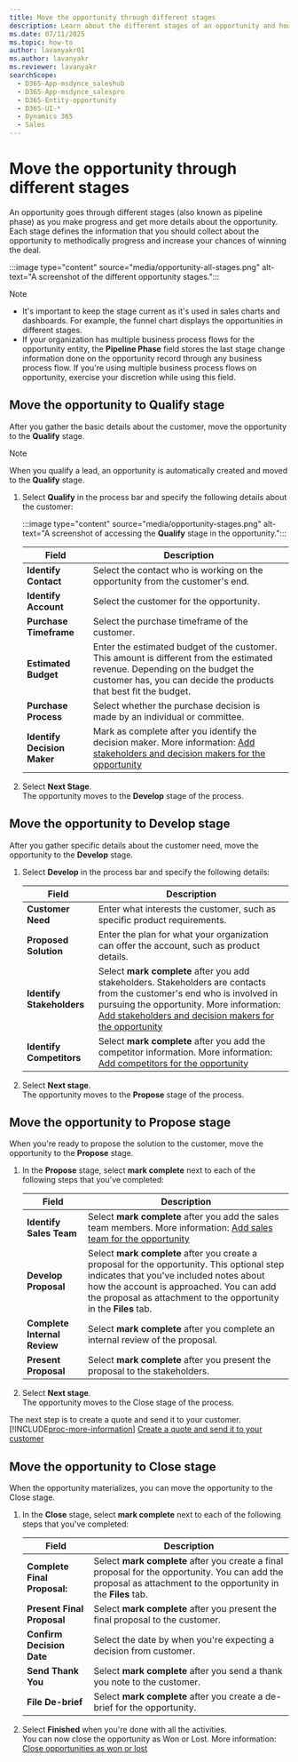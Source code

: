 ```yaml
---
title: Move the opportunity through different stages
description: Learn about the different stages of an opportunity and how to move the opportunity through the stages.
ms.date: 07/11/2025
ms.topic: how-to
author: lavanyakr01
ms.author: lavanyakr
ms.reviewer: lavanyakr
searchScope: 
  - D365-App-msdynce_saleshub
  - D365-App-msdynce_salespro
  - D365-Entity-opportunity
  - D365-UI-*
  - Dynamics 365
  - Sales
---
```


# Move the opportunity through different stages

An opportunity goes through different stages (also known as pipeline phase) as you make progress and get more details about the opportunity. Each stage defines the information that you should collect about the opportunity to methodically progress and increase your chances of winning the deal. 

:::image type="content" source="media/opportunity-all-stages.png" alt-text="A screenshot of the different opportunity stages.":::

> [!NOTE]
>- It's important to keep the stage current as it's used in sales charts and dashboards. For example, the funnel chart displays the opportunities in different stages.  
>- If your organization has multiple business process flows for the opportunity entity, the **Pipeline Phase** field stores the last stage change information done on the opportunity record through any business process flow. If you're using multiple business process flows on opportunity, exercise your discretion while using this field.

## Move the opportunity to Qualify stage

After you gather the basic details about the customer, move the opportunity to the **Qualify** stage. 

> [!NOTE]
> When you qualify a lead, an opportunity is automatically created and moved to the **Qualify** stage.

1. Select **Qualify** in the process bar and specify the following details about the customer:

    :::image type="content" source="media/opportunity-stages.png" alt-text="A screenshot of accessing the **Qualify** stage in the opportunity.":::
    
    |Field  |Description  |
    |---------|---------|
    |**Identify Contact**     |Select the contact who is working on the opportunity from the customer's end.         |
    |**Identify Account**     |Select the customer for the opportunity.         |
    |**Purchase Timeframe**     |Select the purchase timeframe of the customer.          |
    |**Estimated Budget**     |Enter the estimated budget of the customer. This amount is different from the estimated revenue. Depending on the budget the customer has, you can decide the products that best fit the budget.         |
    |**Purchase Process**     | Select whether the purchase decision is made by an individual or committee.        |
    |**Identify Decision Maker**     |Mark as complete after you identify the decision maker. More information: [Add stakeholders and decision makers for the opportunity](add-stakeholder.md#add-stakeholders-and-decision-makers-for-the-opportunity)         |
1. Select **Next Stage**.  
    The opportunity moves to the **Develop** stage of the process.

## Move the opportunity to Develop stage

After you gather specific details about the customer need, move the opportunity to the **Develop** stage.

1. Select **Develop** in the process bar and specify the following details:

    
    |Field  |Description  |
    |---------|---------|
    |**Customer Need**     |Enter what interests the customer, such as specific product requirements.         |
    |**Proposed Solution**     |Enter the plan for what your organization can offer the account, such as product details.         |
    |**Identify Stakeholders**     |Select **mark complete** after you add stakeholders. Stakeholders are contacts from the customer's end who is involved in pursuing the opportunity. More information: [Add stakeholders and decision makers for the opportunity](add-stakeholder.md#add-stakeholders-and-decision-makers-for-the-opportunity)         |
    |**Identify Competitors**     |Select **mark complete** after you add the competitor information. More information: [Add competitors for the opportunity](add-stakeholder.md#add-competitors-for-the-opportunity)         |

2. Select **Next stage**.  
    The opportunity moves to the **Propose** stage of the process.

## Move the opportunity to Propose stage

When you're ready to propose the solution to the customer, move the opportunity to the **Propose** stage. 

1. In the **Propose** stage, select **mark complete** next to each of the following steps that you've completed:

    
    |Field  |Description  |
    |---------|---------|
    |**Identify Sales Team**     | Select **mark complete** after you add the sales team members. More information: [Add sales team for the opportunity](add-stakeholder.md#add-sales-team-for-the-opportunity)        |
    |**Develop Proposal**     | Select **mark complete** after you create a proposal for the opportunity. This optional step indicates that you've included notes about how the account is approached. You can add the proposal as attachment to the opportunity in the **Files** tab.         |
    |**Complete Internal Review**     |Select **mark complete** after you complete an internal review of the proposal.          |
    |**Present Proposal**     |Select **mark complete** after you present the proposal to the stakeholders.          |

2. Select **Next stage**.  
    The opportunity moves to the Close stage of the process.

The next step is to create a quote and send it to your customer. [!INCLUDE[proc-more-information](../includes/proc-more-information.md)] [Create a quote and send it to your customer](../sales-enterprise/create-edit-quote-sales.md)

## Move the opportunity to Close stage

When the opportunity materializes, you can move the opportunity to the Close stage. 

1. In the **Close** stage, select **mark complete** next to each of the following steps that you've completed:

    |Field  |Description  |
    |---------|---------|
    |**Complete Final Proposal:**     |Select **mark complete** after you create a final proposal for the opportunity. You can add the proposal as attachment to the opportunity in the **Files** tab.           |
    |**Present Final Proposal**     |Select **mark complete** after you present the final proposal to the customer.         |
    |**Confirm Decision Date**     | Select the date by when you're expecting a decision from customer.         |
    |**Send Thank You**     | Select **mark complete** after you send a thank you note to the customer.        |
    |**File De-brief**     | Select **mark complete** after you create a de-brief for the opportunity.       |

2. Select **Finished** when you're done with all the activities.  
    You can now close the opportunity as Won or Lost. More information: [Close opportunities as won or lost](close-opportunity-won-lost-sales.md)

